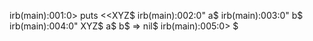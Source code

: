 irb(main):001:0> puts <<XYZ$
irb(main):002:0" a$
irb(main):003:0" b$
irb(main):004:0" XYZ$
a$
b$
=> nil$
irb(main):005:0> $

